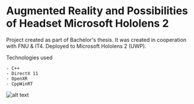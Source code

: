 # Augmented Reality and Possibilities of Headset Microsoft Hololens 2

Project created as part of Bachelor's thesis. It was created in cooperation with FNU & IT4. Deployed to Microsoft Hololens 2 (UWP). 

Technologies used

	- C++
	- DirectX 11
	- OpenXR
	- CppWinRT
 
![alt text](https://github.com/ondrafojtik/ARdno_DX11/blob/master/Animation.gif?raw=true "Result")
